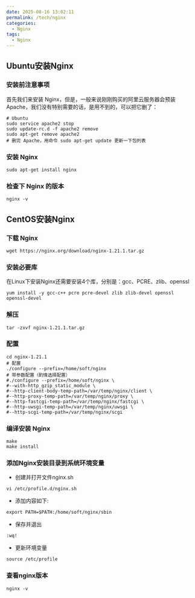 ```yaml
---
date: 2025-08-16 13:02:11
permalink: /tech/nginx
categories:
  - Nginx
tags:
  - Nginx
---
```


## Ubuntu安装Nginx

### 安装前注意事项

首先我们来安装 Nginx，但是，一般来说刚刚购买的阿里云服务器会预装 Apache，我们没有特别需要的话，是用不到的，可以把它删了：

```shell
# Ubuntu
sudo service apache2 stop
sudo update-rc.d -f apache2 remove
sudo apt-get remove apache2
# 删完 Apache，用命令 sudo apt-get update 更新一下包列表
```

### 安装 Nginx

```shell
sudo apt-get install nginx
```

### 检查下 Nginx 的版本

```shell
nginx -v
```

## CentOS安装Nginx

### 下载 Nginx

```shell
wget https://nginx.org/download/nginx-1.21.1.tar.gz
```

### 安装必要库

在Linux下安装Nginx还需要安装4个库，分别是：gcc、PCRE、zlib、openssl

```shell
yum install -y gcc-c++ pcre pcre-devel zlib zlib-devel openssl openssl-devel
```

### 解压

```shell
tar -zxvf nginx-1.21.1.tar.gz
```

### 配置

```shell
cd nginx-1.21.1
# 配置
./configure --prefix=/home/soft/nginx
# 带参数配置（酌情选择配置）
#./configure --prefix=/home/soft/nginx \
#--with-http_gzip_static_module \
#--http-client-body-temp-path=/var/temp/nginx/client \
#--http-proxy-temp-path=/var/temp/nginx/proxy \
#--http-fastcgi-temp-path=/var/temp/nginx/fastcgi \
#--http-uwsgi-temp-path=/var/temp/nginx/uwsgi \
#--http-scgi-temp-path=/var/temp/nginx/scgi
```

### 编译安装 Nginx

```shell
make
make install
```

### 添加Nginx安装目录到系统环境变量

- 创建并打开文件nginx.sh

```shell
vi /etc/profile.d/nginx.sh
```

- 添加内容如下:

```shell
export PATH=$PATH:/home/soft/nginx/sbin
```

- 保存并退出

```shell
:wq!
```

- 更新环境变量

```shell
source /etc/profile
```

### 查看nginx版本

```shell
nginx -v
```